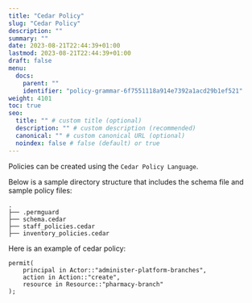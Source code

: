 ```yaml
---
title: "Cedar Policy"
slug: "Cedar Policy"
description: ""
summary: ""
date: 2023-08-21T22:44:39+01:00
lastmod: 2023-08-21T22:44:39+01:00
draft: false
menu:
  docs:
    parent: ""
    identifier: "policy-grammar-6f7551118a914e7392a1acd29b1ef521"
weight: 4101
toc: true
seo:
  title: "" # custom title (optional)
  description: "" # custom description (recommended)
  canonical: "" # custom canonical URL (optional)
  noindex: false # false (default) or true
---
```

Policies can be created using the `Cedar Policy Language`.

Below is a sample directory structure that includes the schema file and sample policy files:

```plaintext
.
├── .permguard
├── schema.cedar
├── staff_policies.cedar
├── inventory_policies.cedar
```

Here is an example of cedar policy:

```cedar  {title="pharmacy.cedar"}
permit(
    principal in Actor::"administer-platform-branches",
    action in Action::"create",
    resource in Resource::"pharmacy-branch"
);
```
